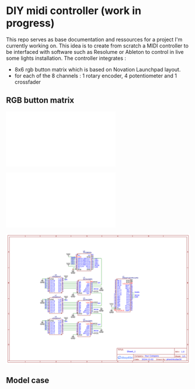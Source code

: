 # DIY midi controller (work in progress)

This repo serves as base documentation and ressources for a project I'm currently working on.
This idea is to create from scratch a MIDI controller to be interfaced with software such as Resolume or Ableton to control in live some lights installation.
The controller integrates : 
- 8x6 rgb button matrix which is based on Novation Launchpad layout.
- for each of the 8 channels : 1 rotary encoder, 4 potentiometer and 1 crossfader 

## RGB button matrix

![led-matrix-schematic](rgb-button-matrix/rgb%20matrix%20schematic.pdf)

![led-matrix-pcb-layout](rgb-button-matrix/pcb-layout.pdf)

![schema-multiplexing-led-stm32](rgb-button-matrix/Schematic_Multiplexing_2024-12-07.png)
## Model case
